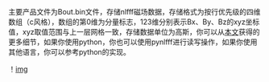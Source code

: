 
主要产品文件为Bout.bin文件，存储nlfff磁场数据，存储格式为按行优先级的四维数组（c风格），数组的第0维为分量标志，123维分别表示Bx、By、Bz的xyz坐标值，xyz取值范围与上一层网格一致，存储数据单位为高斯，你可以从[本文](https://todo.com)获得的更多细节，如果你使用python，你也可以使用pynlfff进行读写操作，如果你使用其他语言，你可以参考python的实现。

！[img](img/bout.drawio.png)
